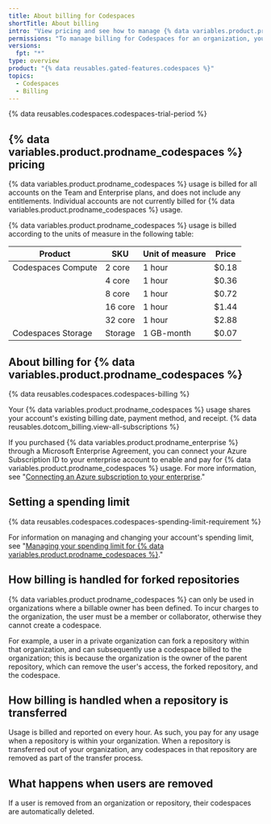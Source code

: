 ```yaml
---
title: About billing for Codespaces
shortTitle: About billing
intro: "View pricing and see how to manage {% data variables.product.prodname_codespaces %} billing for your organization."
permissions: "To manage billing for Codespaces for an organization, you must be an organization owner or a billing manager."
versions:
  fpt: "*"
type: overview
product: "{% data reusables.gated-features.codespaces %}"
topics:
  - Codespaces
  - Billing
---
```


{% data reusables.codespaces.codespaces-trial-period %}

## {% data variables.product.prodname_codespaces %} pricing

{% data variables.product.prodname_codespaces %} usage is billed for all accounts on the Team and Enterprise plans, and does not include any entitlements. Individual accounts are not currently billed for {% data variables.product.prodname_codespaces %} usage.

{% data variables.product.prodname_codespaces %} usage is billed according to the units of measure in the following table:

| Product            | SKU     | Unit of measure | Price |
| ------------------ | ------- | --------------- | ----- |
| Codespaces Compute | 2 core  | 1 hour          | $0.18 |
|                    | 4 core  | 1 hour          | $0.36 |
|                    | 8 core  | 1 hour          | $0.72 |
|                    | 16 core | 1 hour          | $1.44 |
|                    | 32 core | 1 hour          | $2.88 |
| Codespaces Storage | Storage | 1 GB-month      | $0.07 |

## About billing for {% data variables.product.prodname_codespaces %}

{% data reusables.codespaces.codespaces-billing %}

Your {% data variables.product.prodname_codespaces %} usage shares your account's existing billing date, payment method, and receipt. {% data reusables.dotcom_billing.view-all-subscriptions %}

If you purchased {% data variables.product.prodname_enterprise %} through a Microsoft Enterprise Agreement, you can connect your Azure Subscription ID to your enterprise account to enable and pay for {% data variables.product.prodname_codespaces %} usage. For more information, see "[Connecting an Azure subscription to your enterprise](/github/setting-up-and-managing-your-enterprise/connecting-an-azure-subscription-to-your-enterprise)."

## Setting a spending limit

{% data reusables.codespaces.codespaces-spending-limit-requirement %}

For information on managing and changing your account's spending limit, see "[Managing your spending limit for {% data variables.product.prodname_codespaces %}](/billing/managing-billing-for-github-codespaces/managing-spending-limits-for-codespaces)."

## How billing is handled for forked repositories

{% data variables.product.prodname_codespaces %} can only be used in organizations where a billable owner has been defined. To incur charges to the organization, the user must be a member or collaborator, otherwise they cannot create a codespace.

For example, a user in a private organization can fork a repository within that organization, and can subsequently use a codespace billed to the organization; this is because the organization is the owner of the parent repository, which can remove the user's access, the forked repository, and the codespace.

## How billing is handled when a repository is transferred

Usage is billed and reported on every hour. As such, you pay for any usage when a repository is within your organization. When a repository is transferred out of your organization, any codespaces in that repository are removed as part of the transfer process.

## What happens when users are removed

If a user is removed from an organization or repository, their codespaces are automatically deleted.
